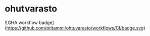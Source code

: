 # ohutvarasto

![GHA workflow badge] (https://github.com/ptjtammi/ohtuvarasto/workflows/CI/badge.svg)
